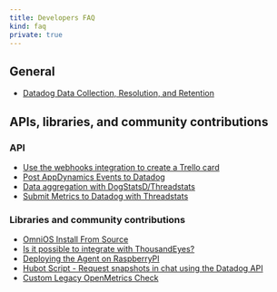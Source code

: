 ```yaml
---
title: Developers FAQ
kind: faq
private: true
---
```


## General

* [Datadog Data Collection, Resolution, and Retention][1]

## APIs, libraries, and community contributions

### API

* [Use the webhooks integration to create a Trello card][2]
* [Post AppDynamics Events to Datadog][3]
* [Data aggregation with DogStatsD/Threadstats][4]
* [Submit Metrics to Datadog with Threadstats][5]

### Libraries and community contributions

* [OmniOS Install From Source][6]
* [Is it possible to integrate with ThousandEyes?][7]
* [Deploying the Agent on RaspberryPI][8]
* [Hubot Script - Request snapshots in chat using the Datadog API][9]
* [Custom Legacy OpenMetrics Check][10]

[1]: /developers/faq/data-collection-resolution-retention/
[2]: /developers/faq/use-our-webhook-integration-to-create-a-trello-card/
[3]: /developers/faq/how-to-post-appdynamics-events-to-datadog/
[4]: /developers/faq/data-aggregation-with-dogstatsd-threadstats/
[5]: /developers/faq/is-there-an-alternative-to-dogstatsd-and-the-api-to-submit-metrics-threadstats/
[6]: /developers/faq/omnios-and-possibly-smartos-openindiana-nexenta-install-from-source-by-tweaking-the-agent-install-script/
[7]: /developers/faq/is-it-possible-to-integrate-with-thousandeyes/
[8]: /developers/faq/deploying-the-agent-on-raspberrypi/
[9]: /developers/faq/hubot-script-request-snapshots-in-chat-using-the-datadog-api/
[10]: /developers/faq/legacy-openmetrics/
